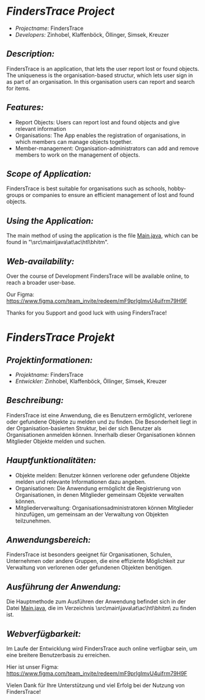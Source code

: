 # *FindersTrace Project*

- *Projectname:* FindersTrace
- *Developers:* Zinhobel, Klaffenböck, Öllinger, Simsek, Kreuzer

## *Description:*

FindersTrace is an application, that lets the user report lost or found objects. The uniqueness is the organisation-based structur, which lets user sign in as part of an organisation. In this organisation users can report and search for items.

## *Features:*

- Report Objects: Users can report lost and found objects and give relevant information
- Organisations: The App enables the registration of organisations, in which members can manage objects together.
- Member-management: Organisation-administrators can add and remove members to work on the management of objects.

## *Scope of Application:*

FindersTrace is best suitable for organisations such as schools, hobby-groups or companies to ensure an efficient management of lost and found objects.

## *Using the Application:*

The main method of using the application is the file [Main.java](src/main/java/at/ac/htl/bhitm/Main.java), which can be found in "\src\main\java\at\ac\htl\bhitm\".

## *Web-availability:*

Over the course of Development FindersTrace will be available online, to reach a broader user-base.

Our Figma: https://www.figma.com/team_invite/redeem/mF9prIgImvU4uifrm79H9F

Thanks for you Support and good luck with using FindersTrace!
&nbsp;
&nbsp;

# *FindersTrace Projekt*

## *Projektinformationen:*

- *Projektname:* FindersTrace
- *Entwickler:* Zinhobel, Klaffenböck, Öllinger, Simsek, Kreuzer

## *Beschreibung:*

FindersTrace ist eine Anwendung, die es Benutzern ermöglicht, verlorene oder gefundene Objekte zu melden und zu finden. Die Besonderheit liegt in der Organisation-basierten Struktur, bei der sich Benutzer als Organisationen anmelden können. Innerhalb dieser Organisationen können Mitglieder Objekte melden und suchen.

## *Hauptfunktionalitäten:*

- Objekte melden: Benutzer können verlorene oder gefundene Objekte melden und relevante Informationen dazu angeben.
- Organisationen: Die Anwendung ermöglicht die Registrierung von Organisationen, in denen Mitglieder gemeinsam Objekte verwalten können.
- Mitgliederverwaltung: Organisationsadministratoren können Mitglieder hinzufügen, um gemeinsam an der Verwaltung von Objekten teilzunehmen.

## *Anwendungsbereich:*

FindersTrace ist besonders geeignet für Organisationen, Schulen, Unternehmen oder andere Gruppen, die eine effiziente Möglichkeit zur Verwaltung von verlorenen oder gefundenen Objekten benötigen.

## *Ausführung der Anwendung:*

Die Hauptmethode zum Ausführen der Anwendung befindet sich in der Datei [Main.java](src/main/java/at/ac/htl/bhitm/Main.java), die im Verzeichnis \src\main\java\at\ac\htl\bhitm\ zu finden ist.

## *Webverfügbarkeit:*

Im Laufe der Entwicklung wird FindersTrace auch online verfügbar sein, um eine breitere Benutzerbasis zu erreichen.

Hier ist unser Figma: https://www.figma.com/team_invite/redeem/mF9prIgImvU4uifrm79H9F

Vielen Dank für Ihre Unterstützung und viel Erfolg bei der Nutzung von FindersTrace!
